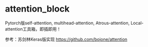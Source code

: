 # attention_block
Pytorch版self-attention, multihead-attention, Atrous-attention, Local-attention工具箱，即插即用！


参考：苏剑林Keras版实现 https://github.com/bojone/attention
